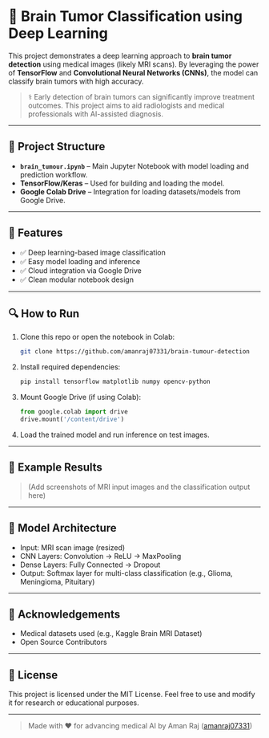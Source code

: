 # 🧠 Brain Tumor Classification using Deep Learning

This project demonstrates a deep learning approach to **brain tumor detection** using medical images (likely MRI scans). By leveraging the power of **TensorFlow** and **Convolutional Neural Networks (CNNs)**, the model can classify brain tumors with high accuracy.

> ⚕️ Early detection of brain tumors can significantly improve treatment outcomes. This project aims to aid radiologists and medical professionals with AI-assisted diagnosis.

---

## 📁 Project Structure

- **`brain_tumour.ipynb`** – Main Jupyter Notebook with model loading and prediction workflow.
- **TensorFlow/Keras** – Used for building and loading the model.
- **Google Colab Drive** – Integration for loading datasets/models from Google Drive.

---

## 🚀 Features

- ✅ Deep learning-based image classification
- ✅ Easy model loading and inference
- ✅ Cloud integration via Google Drive
- ✅ Clean modular notebook design

---

## 🔍 How to Run

1. Clone this repo or open the notebook in Colab:
   ```bash
   git clone https://github.com/amanraj07331/brain-tumour-detection
   ```

2. Install required dependencies:
   ```bash
   pip install tensorflow matplotlib numpy opencv-python
   ```

3. Mount Google Drive (if using Colab):
   ```python
   from google.colab import drive
   drive.mount('/content/drive')
   ```

4. Load the trained model and run inference on test images.

---

## 🧪 Example Results

> (Add screenshots of MRI input images and the classification output here)

---

## 🧠 Model Architecture 

- Input: MRI scan image (resized)
- CNN Layers: Convolution → ReLU → MaxPooling
- Dense Layers: Fully Connected → Dropout
- Output: Softmax layer for multi-class classification (e.g., Glioma, Meningioma, Pituitary)

---



## 🤝 Acknowledgements

- Medical datasets used (e.g., Kaggle Brain MRI Dataset)
- Open Source Contributors

---

## 📜 License

This project is licensed under the MIT License. Feel free to use and modify it for research or educational purposes.

---

> Made with ❤️ for advancing medical AI by Aman Raj ([amanraj07331](https://github.com/amanraj07331))
